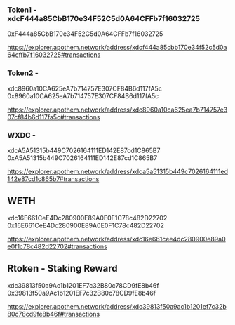 ### Token1 - xdcF444a85CbB170e34F52C5d0A64CFFb7f16032725

0xF444a85CbB170e34F52C5d0A64CFFb7f16032725

https://explorer.apothem.network/address/xdcf444a85cbb170e34f52c5d0a64cffb7f16032725#transactions

### Token2 -

xdc8960a10CA625eA7b714757E307CF84B6d117fA5c
0x8960a10CA625eA7b714757E307CF84B6d117fA5c

https://explorer.apothem.network/address/xdc8960a10ca625ea7b714757e307cf84b6d117fa5c#transactions

### WXDC -

xdcA5A51315b449C7026164111ED142E87cd1C865B7
0xA5A51315b449C7026164111ED142E87cd1C865B7

https://explorer.apothem.network/address/xdca5a51315b449c7026164111ed142e87cd1c865b7#transactions

## WETH

xdc16E661CeE4Dc280900E89A0E0F1C78c482D22702
0x16E661CeE4Dc280900E89A0E0F1C78c482D22702

https://explorer.apothem.network/address/xdc16e661cee4dc280900e89a0e0f1c78c482d22702#transactions

## Rtoken - Staking Reward

xdc39813f50a9Ac1b1201EF7c32B80c78CD9fE8b46f
0x39813f50a9Ac1b1201EF7c32B80c78CD9fE8b46f

https://explorer.apothem.network/address/xdc39813f50a9ac1b1201ef7c32b80c78cd9fe8b46f#transactions
